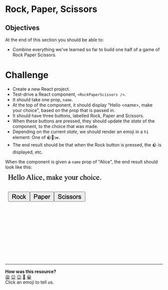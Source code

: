 # Rock, Paper, Scissors

<!-- OMITTED -->

## Objectives

At the end of this section you should be able to:

- Combine everything we've learned so far to build one half of a game of Rock
  Paper Scissors.

# Challenge

- Create a new React project.
- Test-drive a React component, `<RockPaperScissors />`.
- It should take one prop, `name`.
- At the top of the component, it should display "Hello \<name>, make your
  choice", based on the prop that is passed in.
- It should have three buttons, labelled Rock, Paper and Scissors.
- When these buttons are pressed, they should update the _state_ of the
  component, to the choice that was made.
- Depending on the current _state_, we should render an emoji in a `h1` element:
  One of 🪨📄✂️.
- The end result should be that when the Rock button is pressed, the 🪨 is
  displayed, etc.

When the component is given a `name` prop of "Alice", the end result should look
like this: ![The DOM tree](../images/rps.gif)


<!-- BEGIN GENERATED SECTION DO NOT EDIT -->

---

**How was this resource?**  
[😫](https://airtable.com/shrUJ3t7KLMqVRFKR?prefill_Repository=makersacademy%2Fjavascript-react-applications&prefill_File=react%2F06a_RPS_challenge.md&prefill_Sentiment=😫) [😕](https://airtable.com/shrUJ3t7KLMqVRFKR?prefill_Repository=makersacademy%2Fjavascript-react-applications&prefill_File=react%2F06a_RPS_challenge.md&prefill_Sentiment=😕) [😐](https://airtable.com/shrUJ3t7KLMqVRFKR?prefill_Repository=makersacademy%2Fjavascript-react-applications&prefill_File=react%2F06a_RPS_challenge.md&prefill_Sentiment=😐) [🙂](https://airtable.com/shrUJ3t7KLMqVRFKR?prefill_Repository=makersacademy%2Fjavascript-react-applications&prefill_File=react%2F06a_RPS_challenge.md&prefill_Sentiment=🙂) [😀](https://airtable.com/shrUJ3t7KLMqVRFKR?prefill_Repository=makersacademy%2Fjavascript-react-applications&prefill_File=react%2F06a_RPS_challenge.md&prefill_Sentiment=😀)  
Click an emoji to tell us.

<!-- END GENERATED SECTION DO NOT EDIT -->
